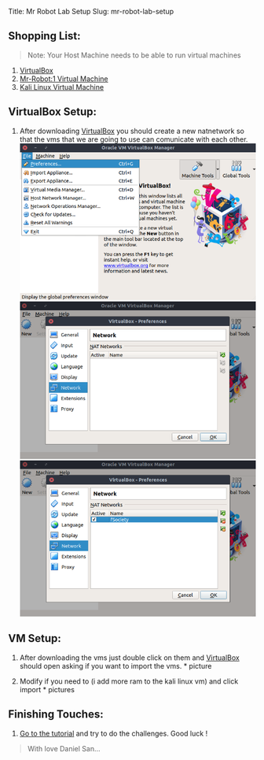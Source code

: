 Title: Mr Robot Lab Setup
Slug: mr-robot-lab-setup


## Shopping List:
 >Note: Your Host Machine needs to be able to run virtual machines

  1. [VirtualBox](https://www.virtualbox.com/wiki/Downloads)
  2. [Mr-Robot:1 Virtual Machine](https://www.vulnhub.com/entry/mr-robot-1,151/)
  3. [Kali Linux Virtual Machine](https://www.offensive-security.com/kali-linux-vm-vmware-virtualbox-hyperv-image-download/)

## VirtualBox Setup:
  1. After downloading [VirtualBox](https://www.virtualbox.com/wiki/Downloads) you should create a new natnetwork so that the vms that we are going to use can comunicate with each other.
    ![Natnetwork setup 1](../images/virtualBoxPreferences.png)
    ![Natnetwork setup 2](../images/virtualBoxNetworks.png)
    ![Natnetwork setup 3](../images/virtualboxCreateNatnetwork.png)

## VM Setup:
  1. After downloading the vms just double click on them and [VirtualBox](https://www.virtualbox.com/wiki/Downloads) should open asking if you want to import the vms.
    * picture

  2. Modify if you need to (i add more ram to the kali linux vm) and click import
    * pictures

## Finishing Touches:
  1. [Go to the tutorial](http://bacalaitopentester.com/pdfs/mrR0b0+.pdf) and try to do the challenges. Good luck !

  > With love Daniel San...
